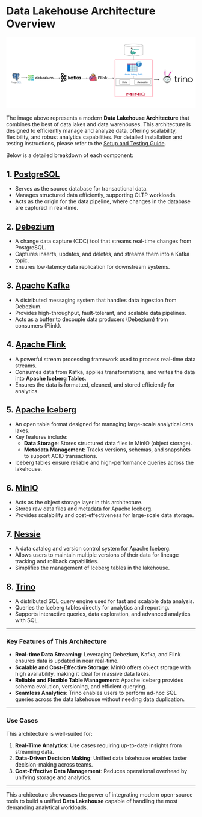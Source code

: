 # Data Lakehouse Architecture Overview

![Data Lakehouse Architecture](CDC_kafka_iceberg.png)

The image above represents a modern **Data Lakehouse Architecture** that combines the best of data lakes and data warehouses. This architecture is designed to efficiently manage and analyze data, offering scalability, flexibility, and robust analytics capabilities. 
For detailed installation and testing instructions, please refer to the [Setup and Testing Guide](Steps.md).

Below is a detailed breakdown of each component:

## **1. [PostgreSQL](https://www.postgresql.org/)**
- Serves as the source database for transactional data.
- Manages structured data efficiently, supporting OLTP workloads.
- Acts as the origin for the data pipeline, where changes in the database are captured in real-time.

## **2. [Debezium](https://debezium.io/)**
- A change data capture (CDC) tool that streams real-time changes from PostgreSQL.
- Captures inserts, updates, and deletes, and streams them into a Kafka topic.
- Ensures low-latency data replication for downstream systems.

## **3. [Apache Kafka](https://kafka.apache.org/)**
- A distributed messaging system that handles data ingestion from Debezium.
- Provides high-throughput, fault-tolerant, and scalable data pipelines.
- Acts as a buffer to decouple data producers (Debezium) from consumers (Flink).

## **4. [Apache Flink](https://flink.apache.org/)**
- A powerful stream processing framework used to process real-time data streams.
- Consumes data from Kafka, applies transformations, and writes the data into **Apache Iceberg Tables**.
- Ensures the data is formatted, cleaned, and stored efficiently for analytics.

## **5. [Apache Iceberg](https://iceberg.apache.org/)**
- An open table format designed for managing large-scale analytical data lakes.
- Key features include:
  - **Data Storage**: Stores structured data files in MinIO (object storage).
  - **Metadata Management**: Tracks versions, schemas, and snapshots to support ACID transactions.
- Iceberg tables ensure reliable and high-performance queries across the lakehouse.

## **6. [MinIO](https://min.io/)**
- Acts as the object storage layer in this architecture.
- Stores raw data files and metadata for Apache Iceberg.
- Provides scalability and cost-effectiveness for large-scale data storage.

## **7. [Nessie](https://projectnessie.org/)**
- A data catalog and version control system for Apache Iceberg.
- Allows users to maintain multiple versions of their data for lineage tracking and rollback capabilities.
- Simplifies the management of Iceberg tables in the lakehouse.

## **8. [Trino](https://trino.io/)**
- A distributed SQL query engine used for fast and scalable data analysis.
- Queries the Iceberg tables directly for analytics and reporting.
- Supports interactive queries, data exploration, and advanced analytics with SQL.

---

### **Key Features of This Architecture**
- **Real-time Data Streaming**: Leveraging Debezium, Kafka, and Flink ensures data is updated in near real-time.
- **Scalable and Cost-Effective Storage**: MinIO offers object storage with high availability, making it ideal for massive data lakes.
- **Reliable and Flexible Table Management**: Apache Iceberg provides schema evolution, versioning, and efficient querying.
- **Seamless Analytics**: Trino enables users to perform ad-hoc SQL queries across the data lakehouse without needing data duplication.

---

### **Use Cases**
This architecture is well-suited for:
1. **Real-Time Analytics**: Use cases requiring up-to-date insights from streaming data.
2. **Data-Driven Decision Making**: Unified data lakehouse enables faster decision-making across teams.
3. **Cost-Effective Data Management**: Reduces operational overhead by unifying storage and analytics.

---

This architecture showcases the power of integrating modern open-source tools to build a unified **Data Lakehouse** capable of handling the most demanding analytical workloads.

